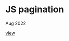 # JS pagination

Aug 2022

[view](https://massimo-cassandro.github.io/area-test/2022-08-pagination/index.html)
